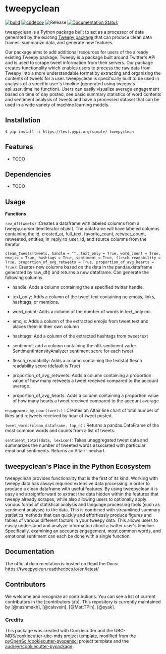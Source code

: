 # tweepyclean

[![build](https://github.com/UBC-MDS/tweepyclean/actions/workflows/build.yml/badge.svg)](https://github.com/UBC-MDS/tweepyclean/actions/workflows/build.yml) [![codecov](https://codecov.io/gh/syadk/tweepyclean/branch/main/graph/badge.svg)](https://codecov.io/gh/syadk/tweepyclean) ![Release](https://github.com/syadk/tweepyclean/workflows/Release/badge.svg) [![Documentation Status](https://readthedocs.org/projects/tweepyclean/badge/?version=latest)](https://tweepyclean.readthedocs.io/en/latest/?badge=latest) 

tweepyclean is a Python package built to act as a processor of data generated by the existing [Tweepy package](https://www.tweepy.org/) that can produce clean data frames, summarize data, and generate new features.

Our package aims to add additional resources for users of the already existing Tweepy package. Tweepy is a package built around Twitter's API and is used to scrape tweet information from their servers. Our package creates functionality which enables users to process the raw data from Tweepy into a more understandable format by extracting and organizing the contents of tweets for a user. tweepyclean is specifically built to be used in analysis of a specific user's timeline (generated using tweepy's api.user\_timeline function). Users can easily visualize average engagement based on time of day posted, see basic summary statistics of word contents and sentiment analysis of tweets and have a processed dataset that can be used in a wide variety of machine learning models.

## Installation

``` {.bash}
$ pip install -i https://test.pypi.org/simple/ tweepyclean
```

## Features

-   TODO

## Dependencies

-   TODO

## Usage

**Functions**

`raw_df(tweets)` :Creates a dataframe with labeled columns from a tweepy.cursor.ItemIterator object. The dataframe will have labeled columns containing the id, created\_at, full\_text, favorite\_count, retweet\_count, retweeted, entities, in\_reply\_to\_user\_id, and source columns from the iterator

`clean_tweets(tweets, handle = "", text_only = True, word_count = True, emojis = True, hashtags = True, sentiment = True, flesch_readability = True, proportion_of_avg_retweets = True, proportion_of_avg_hearts = True)`: Creates new columns based on the data in the pandas.dataframe generated by raw\_df() and returns a new dataframe. Can generate the following columns.

-   handle: Adds a column containing the a specified twitter handle.

-   text\_only: Adds a column of the tweet text containing no emojis, links, hashtags, or mentions.

-   word\_count: Adds a column of the number of words in text_only col.

-   emojis: Adds a column of the extracted emojis from tweet text and places them in their own column

-   hashtags: Add a column of the extracted hashtags from tweet text

-   sentiment: add a column containing the nltk.sentiment.vader SentimentIntensityAnalyzer sentiment score for each tweet

-   flesch\_readability: Adds a column containing the textstat flesch readability score (default is True)

-   proportion\_of\_avg\_retweets: Adds a column containing a proportion value of how many retweets a tweet received compared to the account average.

-   proportion\_of\_avg\_hearts: Adds a column containing a proportion value of how many hearts a tweet received compared to the account average

`engagement_by_hour(tweets)` : Creates an Altair line chart of total number of likes and retweets received by hour of tweet posted.

`tweet_words(clean_dataframe, top_n)` : Returns a pandas.DataFrame of the most common words and counts from a list of tweets.

`sentiment_total(data, lexicon)`: Takes unaggregated tweet data and summarizes the number of tweeted words associated with particular emotional sentiments. Returns an Altair linechart.

## tweepyclean's Place in the Python Ecosystem

tweepyclean provides functionality that is the first of its kind. Working with tweepy data has always required extensive data processing in order to produce a clean dataframe with useful features. By using tweepyclean it is easy and straightforward to extract the data hidden within the features that tweepy already scrapes, while also allowing users to optionally apply various forms of statistical analysis and language processing tools (such as sentiment analysis) to the data. This is combined with streamlined summary statistics methods that can quickly and effortlessly produce figures and tables of various different factors in your tweepy data. This allows users to easily understand and analyze information about a twitter user's timeline. Specifically, examining an accounts engagement, most common words, and emotional sentiment can each be done with a single function.

## Documentation

The official documentation is hosted on Read the Docs: <https://tweepyclean.readthedocs.io/en/latest/>

## Contributors

We welcome and recognize all contributions. You can see a list of current contributors in the [contributors tab]. This repository is currently maintained by [@nashmakh], [@calsvein], [@MattTPin], [@syak].

### Credits

This package was created with Cookiecutter and the UBC-MDS/cookiecutter-ubc-mds project template, modified from the [pyOpenSci/cookiecutter-pyopensci](https://github.com/pyOpenSci/cookiecutter-pyopensci) project template and the [audreyr/cookiecutter-pypackage](https://github.com/audreyr/cookiecutter-pypackage).
